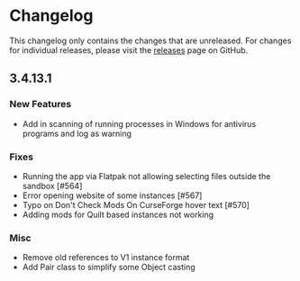 # Changelog

This changelog only contains the changes that are unreleased. For changes for individual releases, please visit the
[releases](https://github.com/ATLauncher/ATLauncher/releases) page on GitHub.

## 3.4.13.1

### New Features
- Add in scanning of running processes in Windows for antivirus programs and log as warning

### Fixes
- Running the app via Flatpak not allowing selecting files outside the sandbox [#564]
- Error opening website of some instances [#567]
- Typo on Don't Check Mods On CurseForge hover text [#570]
- Adding mods for Quilt based instances not working

### Misc
- Remove old references to V1 instance format
- Add Pair class to simplify some Object casting
